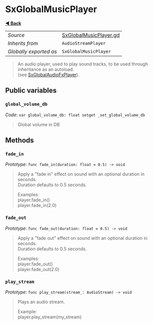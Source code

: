# SxGlobalMusicPlayer

**[◀️ Back](../readme.md)**

|    |     |
|----|-----|
|*Source*|[SxGlobalMusicPlayer.gd](../../../../nodes/audio/SxGlobalMusicPlayer/SxGlobalMusicPlayer.gd)|
|*Inherits from*|`AudioStreamPlayer`|
|*Globally exported as*|`SxGlobalMusicPlayer`|

> An audio player, used to play sound tracks, to be used through inheritance as an autoload.  
> (see [SxGlobalAudioFxPlayer](../SxGlobalAudioFxPlayer/SxGlobalAudioFxPlayer.md)).  
## Public variables

### `global_volume_db`

*Code*: `var global_volume_db: float setget _set_global_volume_db`

> Global volume in DB  
## Methods

### `fade_in`

*Prototype*: `func fade_in(duration: float = 0.5) -> void`

> Apply a "fade in" effect on sound with an optional duration in seconds.  
> Duration defaults to 0.5 seconds.  
>   
> Examples:  
>   player.fade_in()  
>   player.fade_in(2.0)  
### `fade_out`

*Prototype*: `func fade_out(duration: float = 0.5) -> void`

> Apply a "fade out" effect on sound with an optional duration in seconds.  
> Duration defaults to 0.5 seconds.  
>   
> Examples:  
>   player.fade_out()  
>   player.fade_out(2.0)  
### `play_stream`

*Prototype*: `func play_stream(stream_: AudioStream) -> void`

> Plays an audio stream.  
>   
> Example:  
>   player.play_stream(my_stream)  
